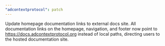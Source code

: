 ```yaml
---
"adcontextprotocol": patch
---
```


Update homepage documentation links to external docs site. All documentation links on the homepage, navigation, and footer now point to https://docs.adcontextprotocol.org instead of local paths, directing users to the hosted documentation site.
